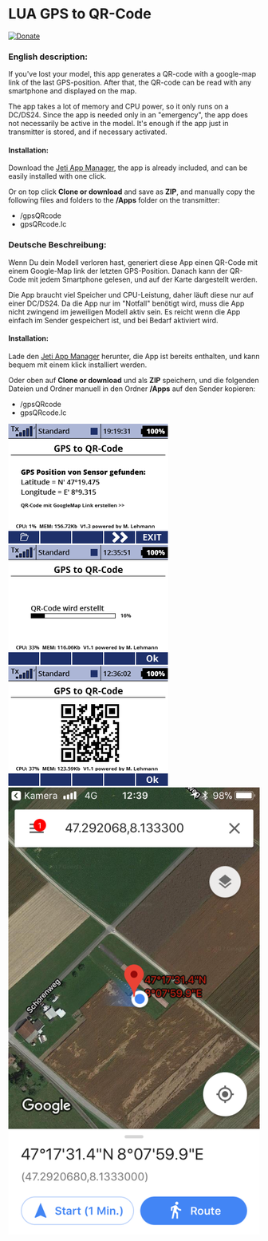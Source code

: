 # LUA GPS to QR-Code

[![Donate](https://img.shields.io/badge/Donate-PayPal-green.svg)](https://www.paypal.com/cgi-bin/webscr?cmd=_s-xclick&hosted_button_id=R69PMKTCXQBUU&source=url)

### English description:

If you've lost your model, this app generates a QR-code with a google-map link 
of the last GPS-position. After that, the QR-code can be read with 
any smartphone and displayed on the map.

The app takes a lot of memory and CPU power, so it only runs on a DC/DS24.
Since the app is needed only in an "emergency", the app does not necessarily
be active in the model. It's enough if the app just in transmitter is stored, 
and if necessary activated.

#### Installation: 

Download the [Jeti App Manager](https://github.com/nightflyer88/JetiAppManager/releases), the app is already included,
and can be easily installed with one click.

Or on top click **Clone or download** and save as **ZIP**, and manually copy the following files and folders to the **/Apps** folder on the transmitter:
- /gpsQRcode
- gpsQRcode.lc



### Deutsche Beschreibung:

Wenn Du dein Modell verloren hast, generiert diese App einen QR-Code mit 
einem Google-Map link der letzten GPS-Position. Danach kann der QR-Code 
mit jedem Smartphone gelesen, und auf der Karte dargestellt werden.

Die App braucht viel Speicher und CPU-Leistung, daher läuft diese nur auf einer DC/DS24.
Da die App nur im "Notfall" benötigt wird, muss die App nicht zwingend
im jeweiligen Modell aktiv sein. Es reicht wenn die App einfach im 
Sender gespeichert ist, und bei Bedarf aktiviert wird.

#### Installation:
 
Lade den [Jeti App Manager](https://github.com/nightflyer88/JetiAppManager/releases) herunter, die App ist bereits enthalten, 
und kann bequem mit einem klick installiert werden.

Oder oben auf **Clone or download** und als **ZIP** speichern, und die folgenden Dateien und Ordner manuell in den Ordner **/Apps** auf den Sender kopieren:
- /gpsQRcode
- gpsQRcode.lc

![screen001](https://raw.githubusercontent.com/nightflyer88/Lua_gpsQRcode/master/img/Screen001.bmp)
![screen002](https://raw.githubusercontent.com/nightflyer88/Lua_gpsQRcode/master/img/Screen002.bmp)
![screen003](https://raw.githubusercontent.com/nightflyer88/Lua_gpsQRcode/master/img/Screen003.bmp)
![iphone](https://raw.githubusercontent.com/nightflyer88/Lua_gpsQRcode/master/img/iPhone.png)
